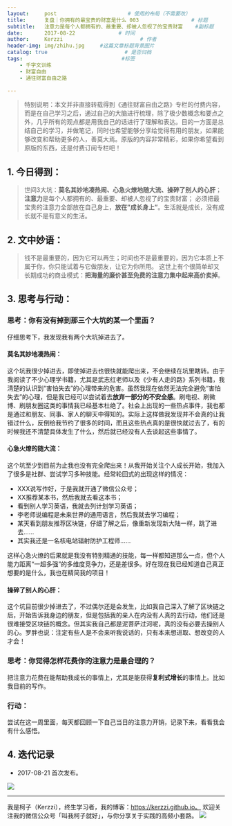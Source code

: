 ```yaml
---
layout:     post                       # 使用的布局（不需要改）
title:      复盘｜你拥有的最宝贵的财富是什么 003                 # 标题
subtitle:   注意力是每个人都拥有的、最重要、却被人忽视了的宝贵财富    #副标题
date:       2017-08-22              # 时间
author:     Kerzzi                         # 作者
header-img: img/zhihu.jpg     #这篇文章标题背景图片
catalog: true                         # 是否归档
tags:                                #标签
    - 千字文训练
    - 财富自由
    - 通往财富自由之路

---
```


> 特别说明：本文并非直接转载得到《通往财富自由之路》专栏的付费内容，而是在自己学习之后，通过自己的大脑进行梳理，除了极少数概念和要点之外，几乎所有的观点都是用我自己的话进行了理解和表达。目的一方面是总结自己的学习，并做笔记，同时也希望能够分享给觉得有用的朋友，如果能够改变和帮助更多的人，善莫大焉。原版的内容非常精彩，如果你希望看到原版的东西，还是付费订阅专栏吧！


## 1. 今日得到：

> 世间3大坑：**莫名其妙地凑热闹、心急火燎地随大流、操碎了别人的心肝**；
> **注意力**是每个人都拥有的、最重要、却被人忽视了的宝贵财富；
> 必须把最宝贵的注意力全部放在自己身上，**放在”成长身上”**。生活就是成长，没有成长就不是有意义的生活。


## 2. 文中妙语：

> 钱不是最重要的，因为它可以再生；时间也不是最重要的，因为它本质上不属于你，你只能试着与它做朋友，让它为你所用。
> 这世上有个很简单却又长期成功的商业模式：**把海量的廉价甚至免费的注意力集中起来高价卖掉**。

## 3. 思考与行动：

### 思考：你有没有掉到那三个大坑的某一个里面？

仔细思考下，我发现我有两个大坑掉进去了。

#### 莫名其妙地凑热闹：
这个坑我很少掉进去，即使掉进去也很快就能爬出来，不会继续在坑里瞎转。由于我阅读了不少心理学书籍，尤其是武志红老师以及《少有人走的路》系列书籍，我清楚的认识到“害怕失去”的心理带来的危害。虽然我现在依然无法完全避免“害怕失去”的心理，但是我已经可以尝试着去**放弃一部分的不安全感**。刷电视、刷微博、刷朋友圈这类的事情我已经基本杜绝了。社会上出现的一些热点事件，我也都是通过和朋友、同事、家人的聊天中得知的。实际上这样做我发现并不会真的让我错过什么，反倒给我节约了很多的时间，而且这些热点真的是很快就过去了，有的时候我还不清楚具体发生了什么，然后就已经没有人去谈起这些事情了。

#### 心急火燎的随大流：
这个坑至少到目前为止我也没有完全爬出来！从我开始关注个人成长开始，我加入了很多是社群、尝试学习多种技能。经常轮回式的出现这样的情况：

* XXX说写作好，于是我就开通了微信公众号；
* XX推荐某本书，然后我就去看这本书；
* 看到别人学习英语，我就去列计划学习英语；
* 李老师说编程是未来世界的通用语言，然后我就去学习编程；
* 某天看到朋友推荐区块链，仔细了解之后，像重新发现新大陆一样，跳了进去……
* 其实我还是一名核电站辐射防护工程师……

这样心急火燎的后果就是我没有特别精通的技能，每一样都知道那么一点，但个人能力距离“一超多强”的多维度竞争力，还是差很多。好在现在我已经知道自己真正想要的是什么，我也在精简我的项目！

#### 操碎了别人的心肝：

这个坑目前很少掉进去了，不过偶尔还是会发生，比如我自己深入了解了区块链之后，开始告诉我身边的朋友，但是包括我的亲人在内没有人真的去行动，他们还是很难接受区块链的概念。但其实我自己都是泥菩萨过河呢，真的没有必要去操别人的心。罗胖也说：注定有些人是不会来听我说话的，只有本来想进取、想改变的人才会！

### 思考：你觉得怎样花费你的注意力是最合理的？
把注意力花费在能帮助我成长的事情上，尤其是能获得**复利式增长**的事情上。比如我目前的写作。

### 行动：
尝试在这一周里面，每天都回顾一下自己当日的注意力开销，记录下来，看看我会有什么感悟。

## 4. 迭代记录

* 2017-08-21 首次发布。

![](https://ww4.sinaimg.cn/large/006tNc79gy1firiy5qtirj31kw0vpdxa.jpg)

---

我是柯子（Kerzzi），终生学习者，我的博客：https://kerzzi.github.io。 欢迎关注我的微信公众号「叫我柯子就好」，与你分享关于实践的高频小套路。
    ![](https://ww2.sinaimg.cn/large/006tKfTcgy1fiqgeqm4pzj3076076wel.jpg)
